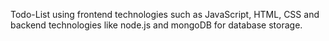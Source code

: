Todo-List using frontend technologies such as JavaScript, HTML, CSS and backend technologies like node.js and mongoDB for database storage. 
